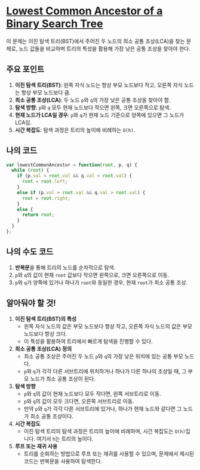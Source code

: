 # [**Lowest Common Ancestor of a Binary Search Tree**](https://leetcode.com/problems/lowest-common-ancestor-of-a-binary-search-tree)

이 문제는 이진 탐색 트리(BST)에서 주어진 두 노드의 최소 공통 조상(LCA)을 찾는 문제로, 노드 값들을 비교하며 트리의 특성을 활용해 가장 낮은 공통 조상을 찾아야 한다.

## 주요 포인트

1. **이진 탐색 트리(BST)**: 왼쪽 자식 노드는 항상 부모 노드보다 작고, 오른쪽 자식 노드는 항상 부모 노드보다 큼.
2. **최소 공통 조상(LCA)**: 두 노드 `p`와 `q`의 가장 낮은 공통 조상을 찾아야 함.
3. **탐색 방향**: `p`와 `q` 모두 현재 노드보다 작으면 왼쪽, 크면 오른쪽으로 탐색.
4. **현재 노드가 LCA일 경우**: `p`와 `q`가 현재 노드 기준으로 양쪽에 있으면 그 노드가 LCA임.
5. **시간 복잡도**: 탐색 과정은 트리의 높이에 비례하는 `O(h)`.

## 나의 코드

```jsx
var lowestCommonAncestor = function(root, p, q) {
  while (root) {
    if (p.val < root.val && q.val < root.val) {
      root = root.left;
    }
    else if (p.val > root.val && q.val > root.val) {
      root = root.right;
    }
    else {
      return root;
    }
  }
};
```

## 나의 수도 코드

1. **반복문**을 통해 트리의 노드를 순차적으로 탐색.
2. `p`와 `q`의 값이 현재 `root` 값보다 작으면 왼쪽으로, 크면 오른쪽으로 이동.
3. `p`와 `q`가 양쪽에 있거나 하나가 `root`와 동일한 경우, 현재 `root`가 최소 공통 조상.

## 알아둬야 할 것!

1. **이진 탐색 트리(BST)의 특성**
    - 왼쪽 자식 노드의 값은 부모 노드보다 항상 작고, 오른쪽 자식 노드의 값은 부모 노드보다 항상 크다.
    - 이 특성을 활용하여 트리에서 빠르게 탐색을 진행할 수 있다.
2. **최소 공통 조상(LCA) 정의**
    - 최소 공통 조상은 주어진 두 노드 `p`와 `q`의 가장 낮은 위치에 있는 공통 부모 노드다.
    - `p`와 `q`가 각각 다른 서브트리에 위치하거나 하나가 다른 하나의 조상일 때, 그 부모 노드가 최소 공통 조상이 된다.
3. **탐색 방향**
    - `p`와 `q`의 값이 현재 노드보다 모두 작다면, 왼쪽 서브트리로 이동.
    - `p`와 `q`의 값이 모두 크다면, 오른쪽 서브트리로 이동.
    - 만약 `p`와 `q`가 각각 다른 서브트리에 있거나, 하나가 현재 노드와 같다면 그 노드가 최소 공통 조상이다.
4. **시간 복잡도**
    - 이진 탐색 트리의 탐색 과정은 트리의 높이에 비례하며, 시간 복잡도는 `O(h)`입니다. 여기서 `h`는 트리의 높이다.
5. **루프 또는 재귀 사용**
    - 트리를 순회하는 방법으로 루프 또는 재귀를 사용할 수 있으며, 문제에서 제시된 코드는 반복문을 사용하여 탐색한다.
